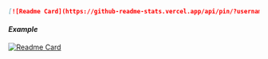 ```Markdown
[![Readme Card](https://github-readme-stats.vercel.app/api/pin/?username=azproductions&repo=kookaburra)](https://github.com/AZProductions/kookaburra)
```

#### ***Example***
[![Readme Card](https://github-readme-stats.vercel.app/api/pin/?username=azproductions&repo=kookaburra)](https://github.com/AZProductions/kookaburra) 
